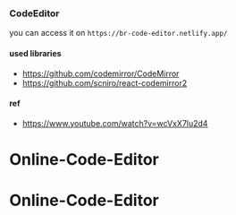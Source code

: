 ### CodeEditor
you can access it on `https://br-code-editor.netlify.app/` <br />

#### used libraries

- https://github.com/codemirror/CodeMirror
- https://github.com/scniro/react-codemirror2


#### ref
- https://www.youtube.com/watch?v=wcVxX7lu2d4
# Online-Code-Editor
# Online-Code-Editor
